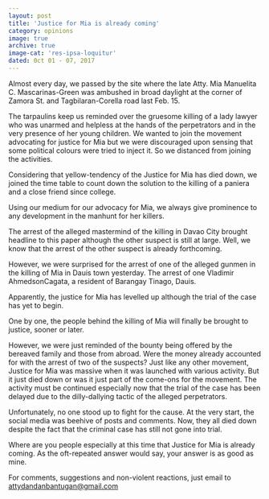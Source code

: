 ```yaml
---
layout: post
title: 'Justice for Mia is already coming'
category: opinions
image: true
archive: true
image-cat: 'res-ipsa-loquitur'
dated: 0ct 01 - 07, 2017
---
```


Almost every day, we passed by the site where the late Atty. Mia Manuelita C. Mascarinas-Green was ambushed in broad daylight at the corner of Zamora St. and Tagbilaran-Corella road last Feb. 15.

The tarpaulins keep us reminded over the gruesome killing of a lady lawyer who was unarmed and helpless at the hands of the perpetrators and in the very presence of her young children.
We wanted to join the movement advocating for justice for Mia but we were discouraged upon sensing that some political colours were tried to inject it. So we distanced from joining the activities.

Considering that yellow-tendency of the Justice for Mia has died down, we joined the time table to count down the solution to the killing of a paniera and a close friend since college.

Using our medium for our advocacy for Mia, we always give prominence to any development in the manhunt for her killers.

The arrest of the alleged mastermind of the killing in Davao City brought headline to this paper although the other suspect is still at large. Well, we know that the arrest of the other suspect is already forthcoming.

However, we were surprised for the arrest of one of the alleged gunmen in the killing of Mia in Dauis town yesterday. The arrest of one Vladimir AhmedsonCagata, a resident of Barangay Tinago, Dauis.

Apparently, the justice for Mia has levelled up although the trial of the case has yet to begin.

One by one, the people behind the killing of Mia will finally be brought to justice, sooner or later.

However, we were just reminded of the bounty being offered by the bereaved family and those from abroad. Were the money already accounted for with the arrest of two of the suspects?
Just like any other movement, Justice for Mia was massive when it was launched with various activity. But it just died down or was it just part of the come-ons for the movement. The activity must be continued especially now that the trial of the case has been delayed due to the dilly-dallying tactic of the alleged perpetrators.

Unfortunately, no one stood up to fight for the cause. At the very start, the social media was beehive of posts and comments. Now, they all died down despite the fact that the criminal case has still not gone into trial.

Where are you people especially at this time that Justice for Mia is already coming. As the oft-repeated answer would say, your answer is as good as mine.

For comments, suggestions and non-violent reactions, just email to attydandanbantugan@gmail.com

